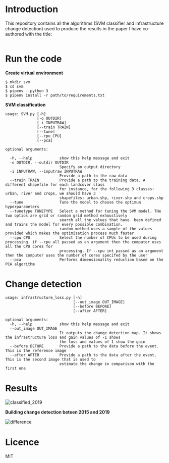 # Introduction

This repository contains all the algorithms (SVM classifier and infrastructure change detection) used to produce the results in the paper I have co-authored with the title: 

``` Fakhri,F., Gkanatsios,I 2021. Integration of Sentinel-1 and Sentinel-2 data for change detection: A case study in a war conflict area of Mosul city,  	Remote Sensing Applications: Society and Environmen, 22
```


# Run the code

**Create virtual environment**

```
$ mkdir svm
$ cd svm
$ pipenv --python 3
$ pipenv install -r path/to/requirements.txt
```

**SVM classification**
```
usage: SVM.py [-h] 
              [-o OUTDIR] 
              [-i INPUTRAW] 
              [--train TRAIN] 
              [--tune] 
              [--cpu CPU]
              [--pca]

optional arguments:

  -h, --help            show this help message and exit  
  -o OUTDIR, --outdir OUTDIR
                        Specify an output directory                        
  -i INPUTRAW, --inputraw INPUTRAW  
                        Provide a path to the raw data
  --train TRAIN         Provide a path to the training data. A different shapefile for each landcover class 
                        for instance, for the following 3 classes: urban, river and crops, we should have 3 
                        shapefiles: urban.shp, river.shp and crops.shp  
  --tune                Tune the model to choose the optimum hyperparameters 
  --tunetype TUNETYPE   Select a method for tuning the SVM model. THe two optios are grid or random grid method exhoustively 
                        search all the values that have  been defined and trains the model for every possible combination. 
                        random method uses a sample of the values provided which makes the optimization process much faster
  --cpu CPU             Select the number of CPUs to be used during processing. if --cpu all passed as an argument then the computer uses all the CPU cores for   
                        processing. If --cpu int passed as an argument then the computer uses the number of cores specifed by the user
  --pca                 Performs dimensionality reduction based on the PCA algorithm
```

# Change detection
```
usage: infrastructure_loss.py [-h] 
                              [--out_image OUT_IMAGE] 
                              [--before BEFORE] 
                              [--after AFTER]

optional arguments:
  -h, --help            show this help message and exit
  --out_image OUT_IMAGE
                        It outputs the change detection map. It shows the infrastructure loss and gain values of -1 shows 
                        the loss and values of 1 show the gain
  --before BEFORE       Provide a path to the data before the event. This is the reference image
  --after AFTER         Provide a path to the data after the event. This is the second image that is used to 
                        estimate the change in comparison with the first one

```

# Results
![classified_2019](https://user-images.githubusercontent.com/25709946/117588190-d1609a80-b119-11eb-896c-3f0467ce24f6.png)

**Building change detection beteen 2015 and 2019**

![difference](https://user-images.githubusercontent.com/25709946/117588194-d887a880-b119-11eb-9142-0dd9f77a173a.png)


# Licence
                     
MIT

